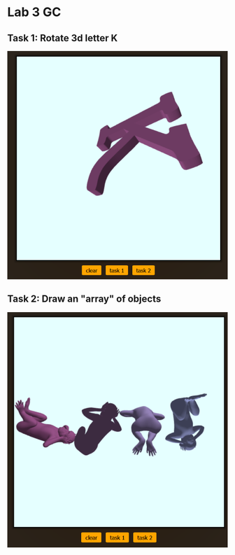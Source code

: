 # Lab 3 GC

## Task 1: Rotate 3d letter K
<img src="./.github/task1.png"/>

## Task 2: Draw an "array" of objects
<img src="./.github/task2.png">